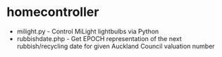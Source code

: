 # homecontroller
- milight.py - Control MiLight lightbulbs via Python
- rubbishdate.php - Get EPOCH representation of the next rubbish/recycling date for given Auckland Council valuation number
